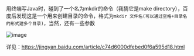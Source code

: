 用终端写Java时，碰到了一个名为mkdir的命令（我猜它是make directory），百度后发现这是一个用来创建目录的命令，格式为`mkdir 文件名(可以通过空格+目录名的形式建多个目录)`，当然，还有一些参数  

![image](https://user-images.githubusercontent.com/74129445/143237304-9f16fe4c-6c91-4b72-b89f-6453ca44cf9c.png)  

详见：https://jingyan.baidu.com/article/c74d6000dfebed0f6a595d18.html
